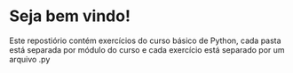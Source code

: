 # Seja bem vindo!

Este repostiório contém exercícios do curso básico de Python, cada pasta está separada por módulo do curso e cada exercício está separado por um arquivo .py
